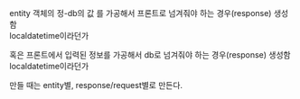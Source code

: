 entity 객체의 정-db의 값 를 가공해서 프론트로 넘겨줘야 하는 경우(response) 생성함  
localdatetime이라던가  
  
혹은 프론트에서 입력된 정보를 가공해서 db로 넘겨줘야 하는 경우(response) 생성함  
localdatetime이라던가

  
만들 때는 entity별, response/request별로 만든다.



